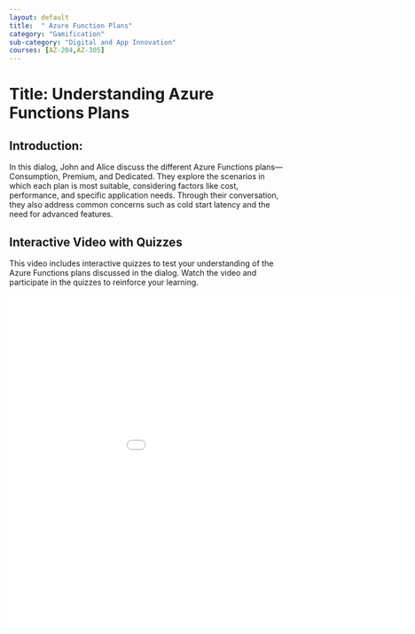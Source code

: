 ```yaml
---
layout: default
title:  " Azure Function Plans"
category: "Gamification"
sub-category: "Digital and App Innovation"
courses: [AZ-204,AZ-305]
---
```


# Title: Understanding Azure Functions Plans

## Introduction:
In this dialog, John and Alice discuss the different Azure Functions plans—Consumption, Premium, and Dedicated. They explore the scenarios in which each plan is most suitable, considering factors like cost, performance, and specific application needs. Through their conversation, they also address common concerns such as cold start latency and the need for advanced features.

## Interactive Video with Quizzes
This video includes interactive quizzes to test your understanding of the Azure Functions plans discussed in the dialog. Watch the video and participate in the quizzes to reinforce your learning.

<iframe src="/demo1/project-files/folder2/azurefun1/azurefun1_player.html" width="1024" height="600" frameborder="0" allowfullscreen></iframe>

